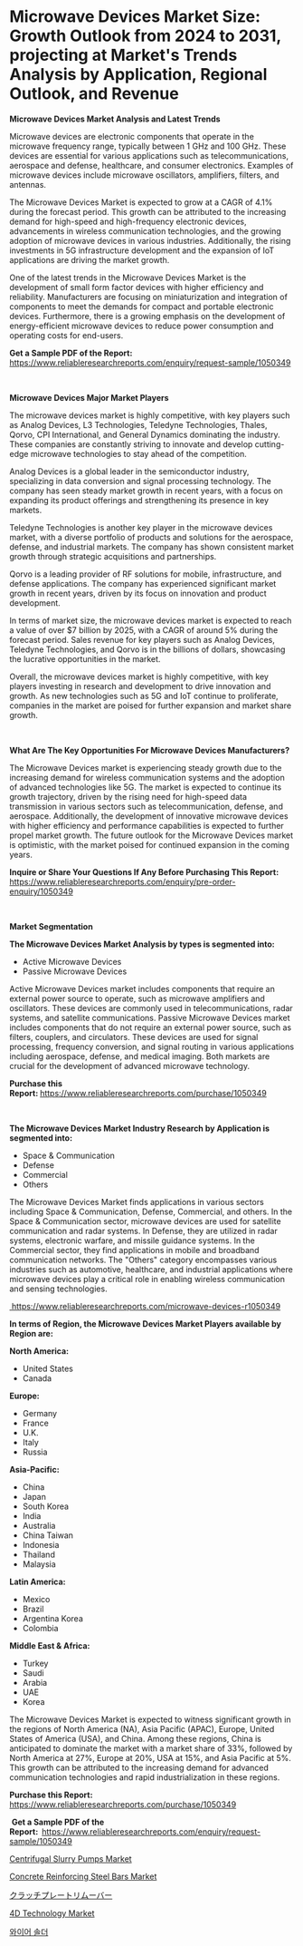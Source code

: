 <p><h1>Microwave Devices Market Size: Growth Outlook from 2024 to 2031, projecting at Market's Trends Analysis by Application, Regional Outlook, and Revenue</h1></p><p><strong>Microwave Devices Market Analysis and Latest Trends</strong></p>
<p><p>Microwave devices are electronic components that operate in the microwave frequency range, typically between 1 GHz and 100 GHz. These devices are essential for various applications such as telecommunications, aerospace and defense, healthcare, and consumer electronics. Examples of microwave devices include microwave oscillators, amplifiers, filters, and antennas.</p><p>The Microwave Devices Market is expected to grow at a CAGR of 4.1% during the forecast period. This growth can be attributed to the increasing demand for high-speed and high-frequency electronic devices, advancements in wireless communication technologies, and the growing adoption of microwave devices in various industries. Additionally, the rising investments in 5G infrastructure development and the expansion of IoT applications are driving the market growth.</p><p>One of the latest trends in the Microwave Devices Market is the development of small form factor devices with higher efficiency and reliability. Manufacturers are focusing on miniaturization and integration of components to meet the demands for compact and portable electronic devices. Furthermore, there is a growing emphasis on the development of energy-efficient microwave devices to reduce power consumption and operating costs for end-users.</p></p>
<p><strong>Get a Sample PDF of the Report:&nbsp;</strong> <a href="https://www.reliableresearchreports.com/enquiry/request-sample/1050349">https://www.reliableresearchreports.com/enquiry/request-sample/1050349</a></p>
<p>&nbsp;</p>
<p><strong>Microwave Devices Major Market Players</strong></p>
<p><p>The microwave devices market is highly competitive, with key players such as Analog Devices, L3 Technologies, Teledyne Technologies, Thales, Qorvo, CPI International, and General Dynamics dominating the industry. These companies are constantly striving to innovate and develop cutting-edge microwave technologies to stay ahead of the competition.</p><p>Analog Devices is a global leader in the semiconductor industry, specializing in data conversion and signal processing technology. The company has seen steady market growth in recent years, with a focus on expanding its product offerings and strengthening its presence in key markets.</p><p>Teledyne Technologies is another key player in the microwave devices market, with a diverse portfolio of products and solutions for the aerospace, defense, and industrial markets. The company has shown consistent market growth through strategic acquisitions and partnerships.</p><p>Qorvo is a leading provider of RF solutions for mobile, infrastructure, and defense applications. The company has experienced significant market growth in recent years, driven by its focus on innovation and product development.</p><p>In terms of market size, the microwave devices market is expected to reach a value of over $7 billion by 2025, with a CAGR of around 5% during the forecast period. Sales revenue for key players such as Analog Devices, Teledyne Technologies, and Qorvo is in the billions of dollars, showcasing the lucrative opportunities in the market.</p><p>Overall, the microwave devices market is highly competitive, with key players investing in research and development to drive innovation and growth. As new technologies such as 5G and IoT continue to proliferate, companies in the market are poised for further expansion and market share growth.</p></p>
<p>&nbsp;</p>
<p><strong>What Are The Key Opportunities For Microwave Devices Manufacturers?</strong></p>
<p><p>The Microwave Devices market is experiencing steady growth due to the increasing demand for wireless communication systems and the adoption of advanced technologies like 5G. The market is expected to continue its growth trajectory, driven by the rising need for high-speed data transmission in various sectors such as telecommunication, defense, and aerospace. Additionally, the development of innovative microwave devices with higher efficiency and performance capabilities is expected to further propel market growth. The future outlook for the Microwave Devices market is optimistic, with the market poised for continued expansion in the coming years.</p></p>
<p><strong>Inquire or Share Your Questions If Any Before Purchasing This Report:</strong> <a href="https://www.reliableresearchreports.com/enquiry/pre-order-enquiry/1050349">https://www.reliableresearchreports.com/enquiry/pre-order-enquiry/1050349</a></p>
<p>&nbsp;</p>
<p><strong>Market Segmentation</strong></p>
<p><strong>The Microwave Devices Market Analysis by types is segmented into:</strong></p>
<p><ul><li>Active Microwave Devices</li><li>Passive Microwave Devices</li></ul></p>
<p><p>Active Microwave Devices market includes components that require an external power source to operate, such as microwave amplifiers and oscillators. These devices are commonly used in telecommunications, radar systems, and satellite communications. Passive Microwave Devices market includes components that do not require an external power source, such as filters, couplers, and circulators. These devices are used for signal processing, frequency conversion, and signal routing in various applications including aerospace, defense, and medical imaging. Both markets are crucial for the development of advanced microwave technology.</p></p>
<p><strong>Purchase this Report:&nbsp;</strong><a href="https://www.reliableresearchreports.com/purchase/1050349">https://www.reliableresearchreports.com/purchase/1050349</a></p>
<p>&nbsp;</p>
<p><strong>The Microwave Devices Market Industry Research by Application is segmented into:</strong></p>
<p><ul><li>Space & Communication</li><li>Defense</li><li>Commercial</li><li>Others</li></ul></p>
<p><p>The Microwave Devices Market finds applications in various sectors including Space & Communication, Defense, Commercial, and others. In the Space & Communication sector, microwave devices are used for satellite communication and radar systems. In Defense, they are utilized in radar systems, electronic warfare, and missile guidance systems. In the Commercial sector, they find applications in mobile and broadband communication networks. The "Others" category encompasses various industries such as automotive, healthcare, and industrial applications where microwave devices play a critical role in enabling wireless communication and sensing technologies.</p></p>
<p><a href="https://www.reliableresearchreports.com/microwave-devices-r1050349">&nbsp;https://www.reliableresearchreports.com/microwave-devices-r1050349</a></p>
<p><strong>In terms of Region, the Microwave Devices Market Players available by Region are:</strong></p>
<p>
    <p> <strong> North America: </strong>
        <ul>
            <li>United States</li>
            <li>Canada</li>
        </ul>
        </p> 
    <p> <strong> Europe: </strong>
        <ul>
            <li>Germany</li>
            <li>France</li>
            <li>U.K.</li>
            <li>Italy</li>
            <li>Russia</li>
        </ul>
        </p> 
    <p> <strong> Asia-Pacific: </strong>
        <ul>
            <li>China</li>
            <li>Japan</li>
            <li>South Korea</li>
            <li>India</li>
            <li>Australia</li>
            <li>China Taiwan</li>
            <li>Indonesia</li>
            <li>Thailand</li>
            <li>Malaysia</li>
        </ul>
        </p> 
    <p> <strong> Latin America: </strong>
        <ul>
            <li>Mexico</li>
            <li>Brazil</li>
            <li>Argentina Korea</li>
            <li>Colombia</li>
        </ul>
        </p> 
    <p> <strong> Middle East & Africa: </strong>
        <ul>
            <li>Turkey</li>
            <li>Saudi</li>
            <li>Arabia</li>
            <li>UAE</li>
            <li>Korea</li>
        </ul>
    </p>
    </p>
<p><p>The Microwave Devices Market is expected to witness significant growth in the regions of North America (NA), Asia Pacific (APAC), Europe, United States of America (USA), and China. Among these regions, China is anticipated to dominate the market with a market share of 33%, followed by North America at 27%, Europe at 20%, USA at 15%, and Asia Pacific at 5%. This growth can be attributed to the increasing demand for advanced communication technologies and rapid industrialization in these regions.</p></p>
<p><strong>Purchase this Report: </strong><a href="https://www.reliableresearchreports.com/purchase/1050349">https://www.reliableresearchreports.com/purchase/1050349</a></p>
<p>&nbsp;<strong>Get a Sample PDF of the Report:&nbsp;&nbsp;</strong><a href="https://www.reliableresearchreports.com/enquiry/request-sample/1050349">https://www.reliableresearchreports.com/enquiry/request-sample/1050349</a></p>
<p><strong></strong></p>
<p><p><a href="https://github.com/yemakinde/Market-Research-Report-List-2/blob/main/centrifugal-slurry-pumps-market.md">Centrifugal Slurry Pumps Market</a></p><p><a href="https://issuu.com/reportprime-2/docs/concrete-reinforcing-steel-bars-market-size-2030.p">Concrete Reinforcing Steel Bars Market</a></p><p><a href="https://medium.com/@deontestanton2023/%E3%82%AF%E3%83%A9%E3%83%83%E3%83%81%E3%83%97%E3%83%AC%E3%83%BC%E3%83%88%E9%99%A4%E5%8E%BB%E8%A3%85%E7%BD%AE%E5%B8%82%E5%A0%B4%E3%81%AF-%E5%B8%82%E5%A0%B4%E3%82%B7%E3%82%A7%E3%82%A2-%E3%82%B5%E3%82%A4%E3%82%BA-2031%E5%B9%B4%E3%81%BE%E3%81%A7%E3%81%AE%E4%BA%88%E6%B8%AC%E3%82%92%E9%87%8D%E7%82%B9%E3%81%AB%E3%81%97%E3%81%A6%E3%81%84%E3%81%BE%E3%81%99-c8ad3fe719d4">クラッチプレートリムーバー</a></p><p><a href="https://spotless-saver-8fd.notion.site/4D-Technology-Market-Research-Report-Its-History-and-Forecast-2024-to-2031-aa7f94dc4f9049ea894ad9d899119b0b">4D Technology Market</a></p><p><a href="https://github.com/bvubpqd5241630/Market-Research-Report-List-1/blob/main/306403435370.md">와이어 솔더</a></p></p>